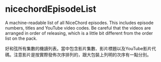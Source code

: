 # nicechordEpisodeList

A machine-readable list of all NiceChord episodes. This includes episode numbers, titles and YouTube video codes. Be careful that the videos are arranged in order of releasing, which is a little bit different from the order list on the pack.

好和弦所有集數的機讀列表。當中包含影片集數、影片標題以及YouTube影片代碼。注意影片是按實際發佈次序排列的，跟大包裝上列明的次序有一點分別。